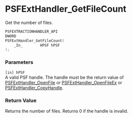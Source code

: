# PSFExtHandler_GetFileCount
Get the number of files.
````c
PSFEXTRACTIONHANDLER_API
DWORD
PSFExtHandler_GetFileCount(
    _In_        HPSF hPSF
);
````
### Parameters
`[in] hPSF`  
A valid PSF handle. The handle must be the return value of [PSFExtHandler_OpenFile](PSFExtHandler_OpenFile_en.md) or [PSFExtHandler_OpenFileEx](PSFExtHandler_OpenFileEx_en.md) or [PSFExtHandler_CopyHandle](PSFExtHandler_CopyHandle_en.md).
### Return Value
Returns the number of files. Returns 0 if the handle is invalid.
